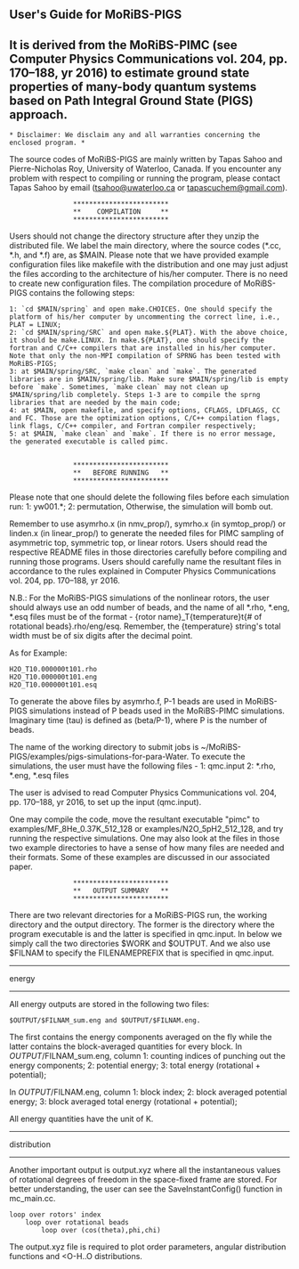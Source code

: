 ## User's Guide for MoRiBS-PIGS

**It is derived from the MoRiBS-PIMC (see Computer Physics Communications vol. 204, pp. 170–188, yr 2016) to estimate ground state properties of many-body quantum systems based on Path Integral Ground State (PIGS) approach.**
----
	* Disclaimer: We disclaim any and all warranties concerning the enclosed program. *

The source codes of MoRiBS-PIGS are mainly written by Tapas Sahoo and Pierre-Nicholas Roy, University of Waterloo, Canada. If you encounter any problem with respect to compiling or running the program, please contact Tapas Sahoo by email (tsahoo@uwaterloo.ca or tapascuchem@gmail.com).

					************************
					**    COMPILATION     **
					************************

Users should not change the directory structure after they unzip the distributed file. We label the main directory, where the source codes (*.cc, *.h, and *.f) are, as $MAIN. Please note that we have provided example configuration files like makefile with the distribution and one may just adjust the files according to the architecture of his/her computer. There is no need to create new configuration files. The compilation procedure of MoRiBS-PIGS contains the following steps:

	1: `cd $MAIN/spring` and open make.CHOICES. One should specify the platform of his/her computer by uncommenting the correct line, i.e., PLAT = LINUX;
	2: `cd $MAIN/spring/SRC` and open make.${PLAT}. With the above choice, it should be make.LINUX. In make.${PLAT}, one should specify the fortran and C/C++ compilers that are installed in his/her computer. Note that only the non-MPI compilation of SPRNG has been tested with MoRiBS-PIGS;
	3: at $MAIN/spring/SRC, `make clean` and `make`. The generated libraries are in $MAIN/spring/lib. Make sure $MAIN/spring/lib is empty before `make`. Sometimes, `make clean` may not clean up $MAIN/spring/lib completely. Steps 1-3 are to compile the sprng libraries that are needed by the main code;
	4: at $MAIN, open makefile, and specify options, CFLAGS, LDFLAGS, CC and FC. Those are the optimization options, C/C++ compilation flags, link flags, C/C++ compiler, and Fortran compiler respectively;
	5: at $MAIN, `make clean` and `make`. If there is no error message, the generated executable is called pimc.


					************************
					**   BEFORE RUNNING   **
					************************

Please note that one should delete the following files before each simulation run:
	1: yw001.*;
	2: permutation,
Otherwise, the simulation will bomb out.

Remember to use asymrho.x (in nmv_prop/), symrho.x (in symtop_prop/) or linden.x (in linear_prop/) to generate the needed files for PIMC sampling of asymmetric top, symmetric top, or linear rotors. Users should read the respective README files in those directories carefully before compiling and running those programs. Users should carefully name the resultant files in accordance to the rules explained in Computer Physics Communications vol. 204, pp. 170–188, yr 2016.

N.B.: For the MoRiBS-PIGS simulations of the nonlinear rotors, the user should always use an odd number of beads, and the name of all *.rho, *.eng, *.esq files must be of the format - {rotor name}_T{temperature}t{# of rotational beads}.rho/eng/esq. Remember, the {temperature} string's total width must be of six digits after the decimal point.

As for Example:

	H2O_T10.000000t101.rho	
	H2O_T10.000000t101.eng
	H2O_T10.000000t101.esq

To generate the above files by asymrho.f, P-1 beads are used in MoRiBS-PIGS simulations instead of P beads used in the MoRiBS-PIMC simulations. Imaginary time (tau) is defined as (beta/P-1), where P is the number of beads.

The name of the working directory to submit jobs is ~/MoRiBS-PIGS/examples/pigs-simulations-for-para-Water. To execute the simulations, the user must have the following files -
	1: qmc.input
	2: *.rho, *.eng, *.esq files

The user is advised to read Computer Physics Communications vol. 204, pp. 170–188, yr 2016, to set up the input (qmc.input).

One may compile the code, move the resultant executable "pimc" to examples/MF_8He_0.37K_512_128 or examples/N2O_5pH2_512_128, and try running the respective simulations. One may also look at the files in those two example directories to have a sense of how many files are needed and their formats. Some of these examples are discussed in our associated paper.

					************************
					**   OUTPUT SUMMARY   **
					************************

There are two relevant directories for a MoRiBS-PIGS run, the working directory and the output directory. The former is the directory where the program executable is and the latter is specified in qmc.input. In below we simply call the two directories $WORK and $OUTPUT. And we also use $FILNAM to specify the FILENAMEPREFIX that is specified in qmc.input.

************
   energy
************
All energy outputs are stored in the following two files:

	$OUTPUT/$FILNAM_sum.eng and $OUTPUT/$FILNAM.eng.

The first contains the energy components averaged on the fly while the latter contains the block-averaged quantities for every block. In $OUTPUT/$FILNAM_sum.eng, column
	1: counting indices of punching out the energy components;
	2: potential energy;
	3: total energy (rotational + potential);

In $OUTPUT/$FILNAM.eng, column
	1: block index;
	2: block averaged potential energy;
	3: block averaged total energy (rotational + potential);

All energy quantities have the unit of K.

*******************
   distribution
*******************

Another important output is output.xyz where all the instantaneous values of rotational degrees of freedom in the space-fixed frame are stored. For better understanding, the user can see the SaveInstantConfig() function in mc_main.cc.

	loop over rotors' index
		loop over rotational beads
			loop over (cos(theta),phi,chi)

The output.xyz file is required to plot order parameters, angular distribution functions and <O-H..O distributions.
 

